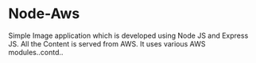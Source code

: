 # Node-Aws
Simple Image application which is developed using Node JS and Express JS. All the Content is served from AWS. It uses various AWS modules..contd..
